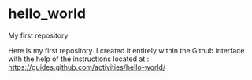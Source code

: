 # hello_world

My first repository

Here is my first repository. I created it entirely within the Github interface with the help of the instructions located at : https://guides.github.com/activities/hello-world/
